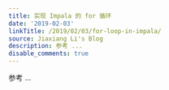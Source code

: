```yaml
---
title: 实现 Impala 的 for 循环
date: '2019-02-03'
linkTitle: /2019/02/03/for-loop-in-impala/
source: Jiaxiang Li's Blog
description: 参考 ...
disable_comments: true
---
```

参考 ...